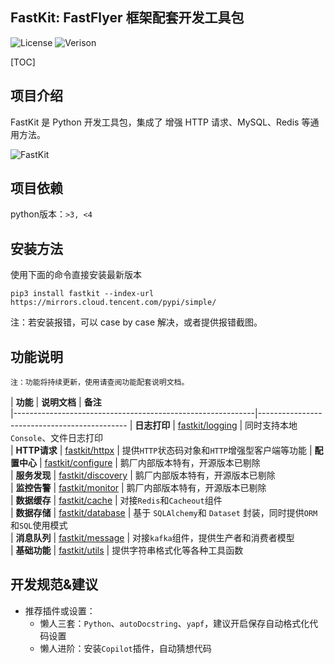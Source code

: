 ## FastKit: FastFlyer 框架配套开发工具包
![License](fastkit/static/License-icon.svg)
![Verison](fastkit/static/Python-3.6.8+-icon.svg)

[TOC]

## 项目介绍
FastKit 是 Python 开发工具包，集成了 增强 HTTP 请求、MySQL、Redis 等通用方法。

![FastKit](fastkit/static/logo.png)

## 项目依赖
python版本：`>3, <4`

## 安装方法
使用下面的命令直接安装最新版本
```shell
pip3 install fastkit --index-url https://mirrors.cloud.tencent.com/pypi/simple/
```

注：若安装报错，可以 case by case 解决，或者提供报错截图。

## 功能说明

`注：功能将持续更新，使用请查阅功能配套说明文档。`

| **功能**          | **说明文档**                            | **备注**                                    
|------------------------------------------------------------|---------------------------------------------
| **日志打印**      | [fastkit/logging](fastkit/logging)      | 同时支持本地`Console`、文件日志打印                                  
| **HTTP请求**      | [fastkit/httpx](fastkit/httpx)          | 提供`HTTP`状态码对象和`HTTP`增强型客户端等功能
| **配置中心**      | [fastkit/configure](fastkit/configure)  | 鹅厂内部版本特有，开源版本已剔除     
| **服务发现**      | [fastkit/discovery](fastkit/discovery)  | 鹅厂内部版本特有，开源版本已剔除        
| **监控告警**      | [fastkit/monitor](fastkit/monitor)      | 鹅厂内部版本特有，开源版本已剔除                      
| **数据缓存**      | [fastkit/cache](fastkit/cache)          | 对接`Redis`和`Cacheout`组件                                      
| **数据存储**      | [fastkit/database](fastkit/database)    | 基于 `SQLAlchemy`和 `Dataset` 封装，同时提供`ORM`和`SQL`使用模式                  
| **消息队列**      | [fastkit/message](fastkit/message)      | 对接`kafka`组件，提供生产者和消费者模型                      
| **基础功能**      | [fastkit/utils](fastkit/utils)          | 提供字符串格式化等各种工具函数  


## 开发规范&建议

- 推荐插件或设置：
    - 懒人三套：`Python`、`autoDocstring`、`yapf`，建议开启保存自动格式化代码设置
    - 懒人进阶：安装`Copilot`插件，自动猜想代码

